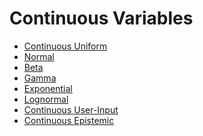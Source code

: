 Continuous Variables
=====================

- [Continuous Uniform](continuous/uniform)
- [Normal](continuous/normal)
- [Beta](continuous/beta)
- [Gamma](continuous/gamma)
- [Exponential](continuous/exponential)
- [Lognormal](continuous/lognormal)
- [Continuous User-Input](continuous/user-input)
- [Continuous Epistemic](continuous/epistemic)
